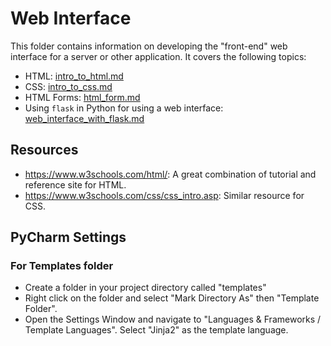 # Web Interface
This folder contains information on developing the "front-end" web interface
for a server or other application.  It covers the following topics:
* HTML: <a href="intro_to_html.md">intro_to_html.md</a>
* CSS: <a href="intro_to_css.md">intro_to_css.md</a>
* HTML Forms:  <a href="html_form.md">html_form.md</a>  
* Using `flask` in Python for using a web interface: 
  <a href="web_interface_with_flask.md">web_interface_with_flask.md</a>

## Resources
* <https://www.w3schools.com/html/>:  A great combination of tutorial and 
reference site for HTML.
* <https://www.w3schools.com/css/css_intro.asp>:  Similar resource for CSS.

## PyCharm Settings
### For Templates folder
* Create a folder in your project directory called "templates"
* Right click on the folder and select "Mark Directory As" then "Template 
  Folder".
* Open the Settings Window and navigate to "Languages & Frameworks / 
  Template Languages".  Select "Jinja2" as the template language.  